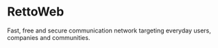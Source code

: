# RettoWeb
Fast, free and secure communication network targeting everyday users, companies and communities.

